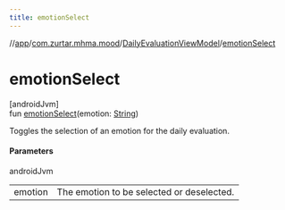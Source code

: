 ```yaml
---
title: emotionSelect
---
```

//[app](../../../index.html)/[com.zurtar.mhma.mood](../index.html)/[DailyEvaluationViewModel](index.html)/[emotionSelect](emotion-select.html)



# emotionSelect



[androidJvm]\
fun [emotionSelect](emotion-select.html)(emotion: [String](https://kotlinlang.org/api/core/kotlin-stdlib/kotlin/-string/index.html))



Toggles the selection of an emotion for the daily evaluation.



#### Parameters


androidJvm

| | |
|---|---|
| emotion | The emotion to be selected or deselected. |



